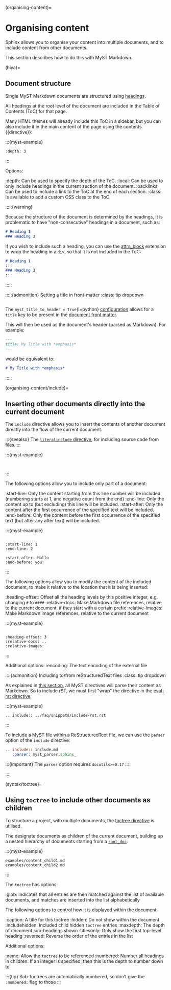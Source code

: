 
(organising-content)=
# Organising content

Sphinx allows you to organise your content into multiple documents, and to include content from other documents.

This section describes how to do this with MyST Markdown.

(hiya)=
## Document structure

Single MyST Markdown documents are structured using [headings](typography.md#headings).

All headings at the root level of the document are included in the Table of Contents (ToC) for that page.

Many HTML themes will already include this ToC in a sidebar, but you can also include it in the main content of the page using the contents {{directive}}:

:::{myst-example}
```{contents} Table of Contents
:depth: 3
```
:::

Options:

:depth: Can be used to specify the depth of the ToC.
:local: Can be used to only include headings in the current section of the document.
:backlinks: Can be used to include a link to the ToC at the end of each section.
:class: Is available to add a custom CSS class to the ToC.

:::::{warning}

Because the structure of the document is determined by the headings, it is problematic to have "non-consecutive" headings in a document, such as:

```md
# Heading 1
### Heading 3
```

If you wish to include such a heading, you can use the [attrs_block](#syntax/attributes/block) extension to wrap the heading in a `div`, so that it is not included in the ToC:

```md
# Heading 1
:::
### Heading 3
:::
```

:::::


:::::{admonition} Setting a title in front-matter
:class: tip dropdown

```{versionadded} 0.17.0
```

The `myst_title_to_header = True`{l=python} [configuration](#sphinx/config-options)
allows for a `title` key to be present in the [document front matter](#syntax/frontmatter).

This will then be used as the document's header (parsed as Markdown).
For example:

```md
---
title: My Title with *emphasis*
---
```

would be equivalent to:

```md
# My Title with *emphasis*
```

:::::

(organising-content/include)=
## Inserting other documents directly into the current document

The `include` directive allows you to insert the contents of another document directly into the flow of the current document.

:::{seealso}
The [`literalinclude` directive](#syntax/literalinclude), for including source code from files.
:::

:::{myst-example}
```{literalinclude} example.txt
```

```{include} example.txt
```
:::

The following options allow you to include only part of a document:

:start-line: Only the content starting from this line number will be included (numbering starts at 1, and negative count from the end)
:end-line: Only the content up to (but excluding) this line will be included.
:start-after: Only the content after the first occurrence of the specified text will be included.
:end-before: Only the content before the first occurrence of the specified text (but after any after text) will be included.

:::{myst-example}
```{literalinclude} example.txt
```

```{include} example.txt
:start-line: 1
:end-line: 2
```

```{include} example.txt
:start-after: Hallo
:end-before: you!
```
:::

The following options allow you to modify the content of the included document,
to make it relative to the location that it is being inserted:

:heading-offset: Offset all the heading levels by this positive integer, e.g. changing `#` to `####`
:relative-docs: Make Markdown file references, relative to the current document, if they start with a certain prefix
:relative-images: Make Markdown image references, relative to the current document

:::{myst-example}
```{literalinclude} examples/example_relative_include.txt
```

```{include} examples/example_relative_include.txt
:heading-offset: 3
:relative-docs: ..
:relative-images:
```
:::

Additional options:
:encoding: The text encoding of the external file

::::{admonition} Including to/from reStructuredText files
:class: tip dropdown

As explained in [this section](#syntax/directives/parsing), all MyST directives will parse their content as Markdown.
So to include rST, we must first "wrap" the directive in the [eval-rst directive](#syntax/directives/parsing):

:::{myst-example}
```{eval-rst}
.. include:: ../faq/snippets/include-rst.rst
```
:::

To include a MyST file within a ReStructuredText file, we can use the `parser` option of the `include` directive:

```rst
.. include:: include.md
   :parser: myst_parser.sphinx_
```

:::{important}
The `parser` option requires `docutils>=0.17`
:::

::::

(syntax/toctree)=
## Using `toctree` to include other documents as children

To structure a project, with multiple documents, the [toctree directive](inv:sphinx:*:directive#toctree) is utilised.

The designate documents as children of the current document,
building up a nested hierarchy of documents starting from a [`root_doc`](inv:sphinx:*:confval#root_doc).

:::{myst-example}
```{toctree}
examples/content_child1.md
examples/content_child2.md
```
:::

The `toctree` has options:

:glob: Indicates that all entries are then matched against the list of available documents,
    and matches are inserted into the list alphabetically

The following options to control how it is displayed within the document:

:caption: A title for this toctree
:hidden: Do not show within the document
:includehidden: Included child hidden `toctree` entries
:maxdepth: The depth of document sub-headings shown
:titlesonly: Only show the first top-level heading
:reversed: Reverse the order of the entries in the list

Additional options:

:name: Allow the `toctree` to be referenced
:numbered: Number all headings in children. If an integer is specified, then this is the depth to number down to

:::{tip}
Sub-toctrees are automatically numbered, so don’t give the `:numbered:` flag to those
:::
